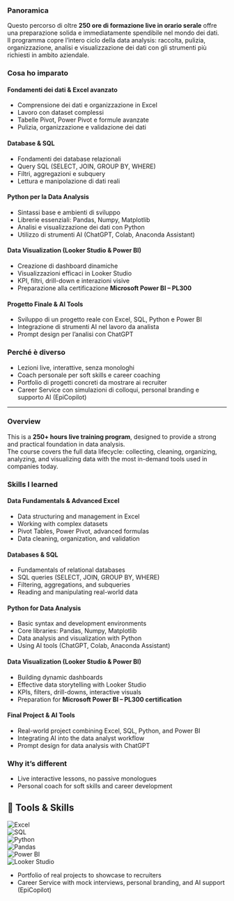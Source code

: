 ### Panoramica  
Questo percorso di oltre **250 ore di formazione live in orario serale** offre una preparazione solida e immediatamente spendibile nel mondo dei dati.  
Il programma copre l’intero ciclo della data analysis: raccolta, pulizia, organizzazione, analisi e visualizzazione dei dati con gli strumenti più richiesti in ambito aziendale.  

### Cosa ho imparato  

#### Fondamenti dei dati & Excel avanzato  
- Comprensione dei dati e organizzazione in Excel  
- Lavoro con dataset complessi  
- Tabelle Pivot, Power Pivot e formule avanzate  
- Pulizia, organizzazione e validazione dei dati  

#### Database & SQL  
- Fondamenti dei database relazionali  
- Query SQL (SELECT, JOIN, GROUP BY, WHERE)  
- Filtri, aggregazioni e subquery  
- Lettura e manipolazione di dati reali  

#### Python per la Data Analysis  
- Sintassi base e ambienti di sviluppo  
- Librerie essenziali: Pandas, Numpy, Matplotlib  
- Analisi e visualizzazione dei dati con Python  
- Utilizzo di strumenti AI (ChatGPT, Colab, Anaconda Assistant)  

#### Data Visualization (Looker Studio & Power BI)  
- Creazione di dashboard dinamiche  
- Visualizzazioni efficaci in Looker Studio  
- KPI, filtri, drill-down e interazioni visive  
- Preparazione alla certificazione **Microsoft Power BI – PL300**  

#### Progetto Finale & AI Tools  
- Sviluppo di un progetto reale con Excel, SQL, Python e Power BI  
- Integrazione di strumenti AI nel lavoro da analista  
- Prompt design per l’analisi con ChatGPT  

### Perché è diverso  
- Lezioni live, interattive, senza monologhi  
- Coach personale per soft skills e career coaching  
- Portfolio di progetti concreti da mostrare ai recruiter  
- Career Service con simulazioni di colloqui, personal branding e supporto AI (EpiCopilot)  

---

### Overview  
This is a **250+ hours live training program**, designed to provide a strong and practical foundation in data analysis.  
The course covers the full data lifecycle: collecting, cleaning, organizing, analyzing, and visualizing data with the most in-demand tools used in companies today.  

### Skills I learned  

#### Data Fundamentals & Advanced Excel  
- Data structuring and management in Excel  
- Working with complex datasets  
- Pivot Tables, Power Pivot, advanced formulas  
- Data cleaning, organization, and validation  

#### Databases & SQL  
- Fundamentals of relational databases  
- SQL queries (SELECT, JOIN, GROUP BY, WHERE)  
- Filtering, aggregations, and subqueries  
- Reading and manipulating real-world data  

#### Python for Data Analysis  
- Basic syntax and development environments  
- Core libraries: Pandas, Numpy, Matplotlib  
- Data analysis and visualization with Python  
- Using AI tools (ChatGPT, Colab, Anaconda Assistant)  

#### Data Visualization (Looker Studio & Power BI)  
- Building dynamic dashboards  
- Effective data storytelling with Looker Studio  
- KPIs, filters, drill-downs, interactive visuals  
- Preparation for **Microsoft Power BI – PL300 certification**  

#### Final Project & AI Tools  
- Real-world project combining Excel, SQL, Python, and Power BI  
- Integrating AI into the data analyst workflow  
- Prompt design for data analysis with ChatGPT  

### Why it’s different  
- Live interactive lessons, no passive monologues  
- Personal coach for soft skills and career development  

## 🔧 Tools & Skills  

![Excel](https://img.shields.io/badge/Excel-217346?style=flat&logo=microsoft-excel&logoColor=white)  
![SQL](https://img.shields.io/badge/SQL-336791?style=flat&logo=postgresql&logoColor=white)  
![Python](https://img.shields.io/badge/Python-3776AB?style=flat&logo=python&logoColor=white)  
![Pandas](https://img.shields.io/badge/Pandas-150458?style=flat&logo=pandas&logoColor=white)  
![Power BI](https://img.shields.io/badge/Power%20BI-F2C811?style=flat&logo=power-bi&logoColor=black)  
![Looker Studio](https://img.shields.io/badge/Looker%20Studio-4285F4?style=flat&logo=google&logoColor=white)  

- Portfolio of real projects to showcase to recruiters  
- Career Service with mock interviews, personal branding, and AI support (EpiCopilot)  

